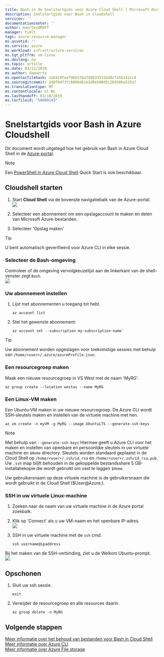 ```yaml
---
title: Bash in de Snelstartgids voor Azure Cloud Shell | Microsoft Docs
description: Snelstartgids voor Bash in Cloudshell
services: ''
documentationcenter: ''
author: maertendMSFT
manager: timlt
tags: azure-resource-manager
ms.assetid: ''
ms.service: azure
ms.workload: infrastructure-services
ms.tgt_pltfrm: vm-linux
ms.devlang: na
ms.topic: article
ms.date: 03/12/2018
ms.author: damaerte
ms.openlocfilehash: 1b6419feef96b57bafd0831531bd8cfa56142cc4
ms.sourcegitcommit: 2d0fb4f3fc8086d61e2d8e506d5c2b930ba525a7
ms.translationtype: MT
ms.contentlocale: nl-NL
ms.lasthandoff: 03/18/2019
ms.locfileid: "58089145"
---
```

# <a name="quickstart-for-bash-in-azure-cloud-shell"></a>Snelstartgids voor Bash in Azure Cloudshell

Dit document wordt uitgelegd hoe het gebruik van Bash in Azure Cloud Shell in de [Azure-portal](https://ms.portal.azure.com/).

> [!NOTE]
> Een [PowerShell in Azure Cloud Shell](quickstart-powershell.md) Quick Start is ook beschikbaar.

## <a name="start-cloud-shell"></a>Cloudshell starten
1. Start **Cloud Shell** via de bovenste navigatiebalk van de Azure-portal. <br>
![](media/quickstart/shell-icon.png)

2. Selecteer een abonnement om een opslagaccount te maken en delen van Microsoft Azure-bestanden.
3. Selecteer 'Opslag maken'

> [!TIP]
> U bent automatisch geverifieerd voor Azure CLI in elke sessie.

### <a name="select-the-bash-environment"></a>Selecteer de Bash-omgeving
Controleer of de omgeving vervolgkeuzelijst aan de linkerkant van de shell-venster zegt `Bash`. <br>
![](media/quickstart/env-selector.png)

### <a name="set-your-subscription"></a>Uw abonnement instellen
1. Lijst met abonnementen u toegang tot hebt.
   ```azurecli-interactive
   az account list
   ```

2. Stel het gewenste abonnement: <br>
   ```azurecli-interactive
   az account set --subscription my-subscription-name`
   ```

> [!TIP]
> Uw abonnement worden opgeslagen voor toekomstige sessies met behulp van `/home/<user>/.azure/azureProfile.json`.

### <a name="create-a-resource-group"></a>Een resourcegroep maken
Maak een nieuwe resourcegroep in VS West met de naam 'MyRG'.
```azurecli-interactive
az group create --location westus --name MyRG
```

### <a name="create-a-linux-vm"></a>Een Linux-VM maken
Een Ubuntu-VM maken in uw nieuwe resourcegroep. De Azure CLI wordt SSH-sleutels maken en instellen van de virtuele machine met hen. <br>

```azurecli-interactive
az vm create -n myVM -g MyRG --image UbuntuLTS --generate-ssh-keys
```

> [!NOTE]
> Met behulp van `--generate-ssh-keys` Hiermee geeft u Azure CLI voor het maken en instellen van openbare en persoonlijke sleutels in uw virtuele machine en `$Home` directory. Sleutels worden standaard geplaatst in de Cloud Shell op `/home/<user>/.ssh/id_rsa` en `/home/<user>/.ssh/id_rsa.pub`. Uw `.ssh` map blijft behouden in de gekoppelde bestandsshare 5 GB-installatiekopie die wordt gebruikt om vast te leggen `$Home`.

Uw gebruikersnaam op deze virtuele machine is de gebruikersnaam die wordt gebruikt in de Cloud Shell ($User@Azure:).

### <a name="ssh-into-your-linux-vm"></a>SSH in uw virtuele Linux-machine
1. Zoeken naar de naam van uw virtuele machine in de Azure portal zoekbalk.
2. Klik op 'Connect' als u uw VM-naam en het openbare IP-adres. <br>
   ![](media/quickstart/sshcmd-copy.png)

3. SSH in uw virtuele machine met de `ssh` cmd.
   ```
   ssh username@ipaddress
   ```

Bij het maken van de SSH-verbinding, ziet u de Welkom Ubuntu-prompt. <br>
![](media/quickstart/ubuntu-welcome.png)

## <a name="cleaning-up"></a>Opschonen 
1. Sluit uw ssh sessie.
   ```azurecli-interactive
   exit
   ```

2. Verwijder de resourcegroep en alle resources daarin.
   ```azurecli-interactive
   az group delete -n MyRG
   ```

## <a name="next-steps"></a>Volgende stappen
[Meer informatie over het behoud van bestanden voor Bash in Cloud Shell](persisting-shell-storage.md) <br>
[Meer informatie over Azure CLI](https://docs.microsoft.com/cli/azure/) <br>
[Meer informatie over Azure File storage](../storage/files/storage-files-introduction.md) <br>

